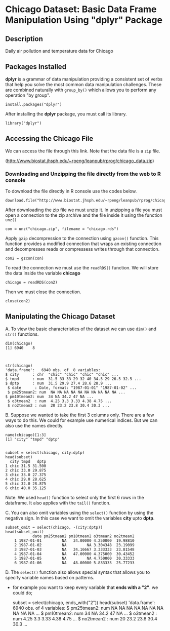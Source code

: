 # Chicago Dataset: Basic Data Frame Manipulation Using "dplyr" Package 

## Description
Daily air pollution and temperature data for Chicago

## Packages Installed
**dplyr** is a grammar of data manipulation providing a consistent set of verbs that help you solve the most common data manipulation challenges. These are combined naturally with `group_by()` which allows you to perform any operation "by group".

    install.packages("dplyr")

After installing the **dplyr** package, you must call its library.

    library("dplyr")
    
## Accessing the Chicago File
We can access the file through this link. Note that the data file is a `zip` file.

(http://www.biostat.jhsph.edu/~rpeng/leanpub/rprog/chicago_data.zip)

### Downloading and Unzipping the file directly from the web to R console
To download the file directly in R console use the codes below.

    download.file("http://www.biostat.jhsph.edu/~rpeng/leanpub/rprog/chicago_data.zip",destfile="chicago.zip")

After downloading the zip file we must unzip it. In unzipping a file you must open a connection to the zip archive and the file inside it using the function `unz()`

    con = unz("chicago.zip", filename = "chicago.rds")
 
 Apply `gzip` decompression to the connection using `gzcon()` function. This function provides a modified connection that wraps an existing connection and decompresses reads or compressess writes through that connection.
 
    con2 = gzcon(con)
 
To read the connection we must use the `readRDS()` function. We will store the data inside the variable **chicago**

    chicago = readRDS(con2)
    
Then we must close the connection.

    close(con2)
    
## Manipulating the Chicago Dataset  
    

A. To view the basic characteristics of the dataset we can use `dim()` and `str()` functions.

    dim(chicago)
    [1] 6940    8
    

    
    str(chicago)
    'data.frame':   6940 obs. of  8 variables:
    $ city      : chr  "chic" "chic" "chic" "chic" ...
    $ tmpd      : num  31.5 33 33 29 32 40 34.5 29 26.5 32.5 ...
    $ dptp      : num  31.5 29.9 27.4 28.6 28.9 ...
     $ date      : Date, format: "1987-01-01" "1987-01-02" ...
     $ pm25tmean2: num  NA NA NA NA NA NA NA NA NA NA ...
    $ pm10tmean2: num  34 NA 34.2 47 NA ...
     $ o3tmean2  : num  4.25 3.3 3.33 4.38 4.75 ...
     $ no2tmean2 : num  20 23.2 23.8 30.4 30.3 ...
    
    

B. Suppose we wanted to take the first 3 columns only. There are a few ways to do this. We could for example use numerical indices. But we can also use the names directly.

    name(chicago)[1:3]
    [1] "city" "tmpd" "dptp"
    
    
    subset = select(chicago, city:dptp)
    head(subset)
      city tmpd   dptp
    1 chic 31.5 31.500
    2 chic 33.0 29.875
    3 chic 33.0 27.375
    4 chic 29.0 28.625
    5 chic 32.0 28.875
    6 chic 40.0 35.125
   
Note: We used `head()` function to select only the first 6 rows in the dataframe. It also applies with the `tail()` function.

C. You can also omit variables using the `select()` function by using the negative sign. In this case we want to omit the variables **city** upto **dptp**.

    subset_omit = select(chicago, -(city:dptp))
    head(subset_omit)
                date pm25tmean2 pm10tmean2 o3tmean2 no2tmean2
        1 1987-01-01         NA   34.00000 4.250000  19.98810
        2 1987-01-02         NA         NA 3.304348  23.19099
        3 1987-01-03         NA   34.16667 3.333333  23.81548
        4 1987-01-04         NA   47.00000 4.375000  30.43452
        5 1987-01-05         NA         NA 4.750000  30.33333
        6 1987-01-06         NA   48.00000 5.833333  25.77233

D. The `select()` function also allows special syntax that allows you to specify variable names based on patterns. 

- for example you want to keep every variable that **ends with a "2"**. we could do;

    subset = select(chicago, ends_with("2"))
    head(subset)
     'data.frame':   6940 obs. of  4 variables:
 $ pm25tmean2: num  NA NA NA NA NA NA NA NA NA NA ...
 $ pm10tmean2: num  34 NA 34.2 47 NA ...
 $ o3tmean2  : num  4.25 3.3 3.33 4.38 4.75 ...
 $ no2tmean2 : num  20 23.2 23.8 30.4 30.3 ...

      
    



    
    
    
    
    
    
    
    
    
    
    
    
    
    
    
